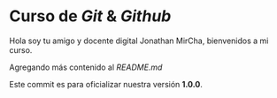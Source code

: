 # Curso de _Git_ & _Github_

Hola soy tu amigo y docente digital Jonathan MirCha, bienvenidos a mi curso.

Agregando más contenido al _README.md_

Este commit es para oficializar nuestra versión **1.0.0**.
